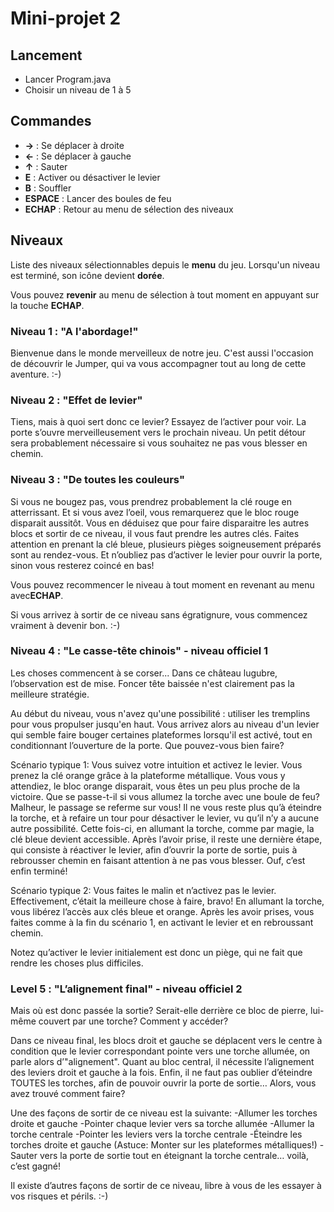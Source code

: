 # Mini-projet 2


## Lancement 
- Lancer Program.java
- Choisir un niveau de 1 à 5

## Commandes

 * **→** : Se déplacer à droite
 * **←** : Se déplacer à gauche
 * **↑** : Sauter
 * **E** : Activer ou désactiver le levier
 * **B** : Souffler
 * **ESPACE** : Lancer des boules de feu
 * **ECHAP** : Retour au menu de sélection des niveaux

## Niveaux

Liste des niveaux sélectionnables depuis le **menu** du jeu. Lorsqu'un niveau est terminé, son icône devient **dorée**.

Vous pouvez **revenir** au menu de sélection à tout moment en appuyant sur la touche **ECHAP**.

### Niveau 1 : "A l'abordage!"
Bienvenue dans le monde merveilleux de notre jeu. C'est aussi l'occasion de découvrir le Jumper, qui va vous accompagner tout au long de cette aventure. :-)

### Niveau 2 : "Effet de levier"
Tiens, mais à quoi sert donc ce levier? Essayez de l’activer pour voir. La porte s’ouvre merveilleusement vers le prochain niveau. Un petit détour sera probablement nécessaire si vous souhaitez ne pas vous blesser en chemin.

### Niveau 3 : "De toutes les couleurs"
Si vous ne bougez pas, vous prendrez probablement la clé rouge en atterrissant. Et si vous avez l’oeil, vous remarquerez que le bloc rouge disparait aussitôt. Vous en déduisez que pour faire disparaitre les autres blocs et sortir de ce niveau, il vous faut prendre les autres clés. Faites attention en prenant la clé bleue, plusieurs pièges soigneusement préparés sont au rendez-vous. Et n’oubliez pas d’activer le levier pour ouvrir la porte, sinon vous resterez coincé en bas!

Vous pouvez recommencer le niveau à tout moment en revenant au menu avec**ECHAP**.

Si vous arrivez à sortir de ce niveau sans égratignure, vous commencez vraiment à devenir bon. :-)

### Niveau 4 : "Le casse-tête chinois" - niveau officiel 1
Les choses commencent à se corser... Dans ce château lugubre, l’observation est de mise. Foncer tête baissée n'est clairement pas la meilleure stratégie.

Au début du niveau, vous n'avez qu'une possibilité : utiliser les tremplins pour vous propulser jusqu'en haut. Vous arrivez alors au niveau d'un levier qui semble faire bouger certaines plateformes lorsqu'il est activé, tout en conditionnant l’ouverture de la porte.   Que pouvez-vous bien faire?


Scénario typique 1: Vous suivez votre intuition et activez le levier.
Vous prenez la clé orange grâce à la plateforme métallique. Vous vous y attendiez, le bloc orange disparait, vous êtes un peu plus proche de la victoire. Que se passe-t-il si vous allumez la torche avec une boule de feu? Malheur, le passage se referme sur vous! Il ne vous reste plus qu’à éteindre la torche, et à refaire un tour pour désactiver le levier, vu qu’il n’y a aucune autre possibilité. Cette fois-ci, en allumant la torche, comme par magie, la clé bleue devient accessible. Après l’avoir prise, il reste une dernière étape, qui consiste à réactiver le levier, afin d’ouvrir la porte de sortie, puis à rebrousser chemin en faisant attention à ne pas vous blesser. Ouf, c’est enfin terminé! 

Scénario typique 2: Vous faites le malin et n’activez pas le levier.
Effectivement, c’était la meilleure chose à faire, bravo! En allumant la torche, vous libérez l’accès aux clés bleue et orange. Après les avoir prises, vous faites comme à la fin du scénario 1, en activant le levier et en rebroussant chemin.

Notez qu’activer le levier initialement est donc un piège, qui ne fait que rendre les choses plus difficiles.

### Level 5 : "L’alignement final" - niveau officiel 2
Mais où est donc passée la sortie? Serait-elle derrière ce bloc de pierre, lui-même couvert par une torche? Comment y accéder?

Dans ce niveau final, les blocs droit et gauche se déplacent vers le centre à condition que le levier correspondant pointe vers une torche allumée, on parle alors d’"alignement". Quant au bloc central, il nécessite l’alignement des leviers droit et gauche à la fois. Enfin, il ne faut pas oublier d’éteindre TOUTES les torches, afin de pouvoir ouvrir la porte de sortie… Alors, vous avez trouvé comment faire?

Une des façons de sortir de ce niveau est la suivante:
-Allumer les torches droite et gauche
-Pointer chaque levier vers sa torche allumée
-Allumer la torche centrale
-Pointer les leviers vers la torche centrale
-Éteindre les torches droite et gauche
(Astuce: Monter sur les plateformes métalliques!)
-Sauter vers la porte de sortie tout en éteignant la torche centrale… voilà, c’est gagné!

Il existe d’autres façons de sortir de ce niveau, libre à vous de les essayer à vos risques et périls. :-)


